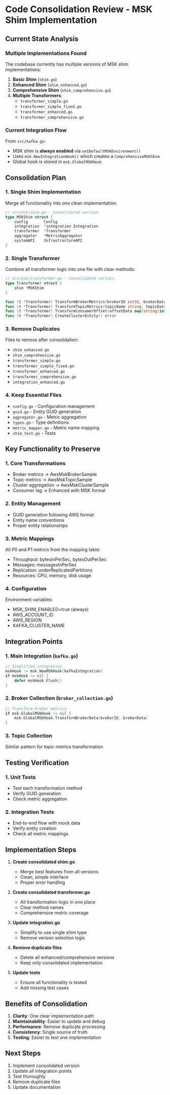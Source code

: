# Code Consolidation Review - MSK Shim Implementation

## Current State Analysis

### Multiple Implementations Found
The codebase currently has multiple versions of MSK shim implementations:

1. **Basic Shim** (`shim.go`)
2. **Enhanced Shim** (`shim_enhanced.go`)  
3. **Comprehensive Shim** (`shim_comprehensive.go`)
4. **Multiple Transformers**:
   - `transformer_simple.go`
   - `transformer_simple_fixed.go`
   - `transformer_enhanced.go`
   - `transformer_comprehensive.go`

### Current Integration Flow
From `src/kafka.go`:
- MSK shim is **always enabled** via `setDefaultMSKEnvironment()`
- Uses `msk.NewIntegrationHook()` which creates a `ComprehensiveMSKShim`
- Global hook is stored in `msk.GlobalMSKHook`

## Consolidation Plan

### 1. Single Shim Implementation
Merge all functionality into one clean implementation:

```go
// src/msk/shim.go - Consolidated version
type MSKShim struct {
    config       Config
    integration  *integration.Integration
    transformer  *Transformer
    aggregator   *MetricAggregator
    systemAPI    InfrastructureAPI
}
```

### 2. Single Transformer
Combine all transformer logic into one file with clear methods:

```go
// src/msk/transformer.go - Consolidated version
type Transformer struct {
    shim *MSKShim
}

func (t *Transformer) TransformBrokerMetrics(brokerID int32, brokerData map[string]interface{}) error
func (t *Transformer) TransformTopicMetrics(topicName string, topicData map[string]interface{}) error
func (t *Transformer) TransformConsumerOffset(offsetData map[string]interface{}) error
func (t *Transformer) CreateClusterEntity() error
```

### 3. Remove Duplicates
Files to remove after consolidation:
- `shim_enhanced.go`
- `shim_comprehensive.go`
- `transformer_simple.go`
- `transformer_simple_fixed.go`
- `transformer_enhanced.go`
- `transformer_comprehensive.go`
- `integration_enhanced.go`

### 4. Keep Essential Files
- `config.go` - Configuration management
- `guid.go` - Entity GUID generation
- `aggregator.go` - Metric aggregation
- `types.go` - Type definitions
- `metric_mapper.go` - Metric name mapping
- `shim_test.go` - Tests

## Key Functionality to Preserve

### 1. Core Transformations
- Broker metrics → AwsMskBrokerSample
- Topic metrics → AwsMskTopicSample
- Cluster aggregation → AwsMskClusterSample
- Consumer lag → Enhanced with MSK format

### 2. Entity Management
- GUID generation following AWS format
- Entity name conventions
- Proper entity relationships

### 3. Metric Mappings
All P0 and P1 metrics from the mapping table:
- Throughput: bytesInPerSec, bytesOutPerSec
- Messages: messagesInPerSec
- Replication: underReplicatedPartitions
- Resources: CPU, memory, disk usage

### 4. Configuration
Environment variables:
- MSK_SHIM_ENABLED=true (always)
- AWS_ACCOUNT_ID
- AWS_REGION
- KAFKA_CLUSTER_NAME

## Integration Points

### 1. Main Integration (`kafka.go`)
```go
// Simplified integration
mskHook := msk.NewMSKHook(kafkaIntegration)
if mskHook != nil {
    defer mskHook.Flush()
}
```

### 2. Broker Collection (`broker_collection.go`)
```go
// Transform broker metrics
if msk.GlobalMSKHook != nil {
    msk.GlobalMSKHook.TransformBrokerData(brokerID, brokerData)
}
```

### 3. Topic Collection
Similar pattern for topic metrics transformation

## Testing Verification

### 1. Unit Tests
- Test each transformation method
- Verify GUID generation
- Check metric aggregation

### 2. Integration Tests
- End-to-end flow with mock data
- Verify entity creation
- Check all metric mappings

## Implementation Steps

1. **Create consolidated shim.go**
   - Merge best features from all versions
   - Clean, simple interface
   - Proper error handling

2. **Create consolidated transformer.go**
   - All transformation logic in one place
   - Clear method names
   - Comprehensive metric coverage

3. **Update integration.go**
   - Simplify to use single shim type
   - Remove version selection logic

4. **Remove duplicate files**
   - Delete all enhanced/comprehensive versions
   - Keep only consolidated implementation

5. **Update tests**
   - Ensure all functionality is tested
   - Add missing test cases

## Benefits of Consolidation

1. **Clarity**: One clear implementation path
2. **Maintainability**: Easier to update and debug
3. **Performance**: Remove duplicate processing
4. **Consistency**: Single source of truth
5. **Testing**: Easier to test one implementation

## Next Steps

1. Implement consolidated version
2. Update all integration points
3. Test thoroughly
4. Remove duplicate files
5. Update documentation